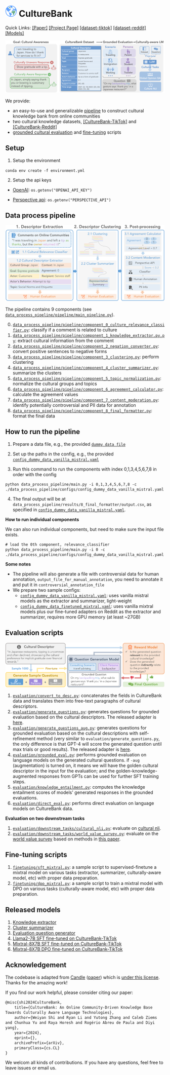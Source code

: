 # <img src="figures/logo.png" width="36" height="36"> CultureBank 
Quick Links: [[Paper]]() [[Project Page]](https://culturebank.github.io/) [[dataset-tiktok]](https://huggingface.co/datasets/SALT-NLP/CultureBank/blob/main/culturebank_tiktok.csv) [[dataset-reddit]](https://huggingface.co/datasets/SALT-NLP/CultureBank/blob/main/culturebank_reddit.csv) [[Models]](https://huggingface.co/collections/SALT-NLP/culturebank-6626ee7dcd54f5fffb6769fe) 


![alt text](figures/intro.png)

We provide:
- an easy-to-use and generalizable [pipeline](data_process_pipeline/pipeline) to construct cultural knowledge bank from online communities
- two cultural knowledge datasets, [[CultureBank-TikTok]](https://huggingface.co/datasets/SALT-NLP/CultureBank/blob/main/culturebank_tiktok.csv) and [[CultureBank-Reddit]](https://huggingface.co/datasets/SALT-NLP/CultureBank/blob/main/culturebank_reddit.csv)
- [grounded cultural evaluation](evaluation/) and [fine-tuning](finetuning/) scripts

## Setup
1. Setup the environment

`conda env create -f environment.yml`

2. Setup the api keys

- [OpenAI](https://openai.com/blog/openai-api): `os.getenv("OPENAI_API_KEY")`

- [Perspective api](https://perspectiveapi.com/how-it-works/): `os.getenv("PERSPECTIVE_API")`


## Data process pipeline


![alt text](figures/pipeline.png)


The pipeline contains 9 components (see [`data_process_pipeline/pipeline/main_pipeline.py`](data_process_pipeline/pipeline/main_pipeline.py)).

0. [`data_process_pipeline/pipeline/component_0_culture_relevance_classifier.py`](data_process_pipeline/pipeline/component_0_culture_relevance_classifier.py): classify if a comment is related to culture 
1. [`data_process_pipeline/pipeline/component_1_knowledge_extractor.py.py`](data_process_pipeline/pipeline/component_1_knowledge_extractor.py.py): extract cultural information from the comment
2. [`data_process_pipeline/pipeline/component_2_negation_converter.py`](data_process_pipeline/pipeline/component_2_negation_converter.py): convert positive sentences to negative forms
3. [`data_process_pipeline/pipeline/component_3_clustering.py`](data_process_pipeline/pipeline/component_3_clustering.py): perform clustering
4. [`data_process_pipeline/pipeline/component_4_cluster_summarizer.py`](data_process_pipeline/pipeline/component_4_cluster_summarizer.py): summarize the clusters 
5. [`data_process_pipeline/pipeline/component_5_topic_normalization.py`](data_process_pipeline/pipeline/component_5_topic_normalization.py): normalize the cultural groups and topics
6. [`data_process_pipeline/pipeline/component_6_agreement_calculator.py`](data_process_pipeline/pipeline/component_6_agreement_calculator.py): calculate the agreement values 
7. [`data_process_pipeline/pipeline/component_7_content_moderation.py`](data_process_pipeline/pipeline/component_7_content_moderation.py): identify potentially controversial and PII data for annotation 
8. [`data_process_pipeline/pipeline/component_8_final_formatter.py`](data_process_pipeline/pipeline/component_8_final_formatter.py): format the final data 



## How to run the pipeline
1. Prepare a data file, e.g., the provided [`dummy data file`](data_process_pipeline/dummy_data/comments.csv)

2. Set up the paths in the config, e.g., the provided  [`config_dummy_data_vanilla_mistral.yaml`](data_process_pipeline/configs/config_dummy_data_vanilla_mistral.yaml)

3. Run this command to run the components with index 0,1,3,4,5,6,7,8 in order with the config 
```
python data_process_pipeline/main.py -i 0,1,3,4,5,6,7,8 -c ./data_process_pipeline/configs/config_dummy_data_vanilla_mistral.yaml
```
4. The final output will be at `data_process_pipeline/results/8_final_formatter/output.csv`, as specified in [`config_dummy_data_vanilla_mistral.yaml`](./data_process_pipeline/configs/config_dummy_data_vanilla_mistral.yaml). 

**How to run individual components**

We can also run individual components, but need to make sure the input file exists. 

```
# load the 0th component, relevance_classifier
python data_process_pipeline/main.py -i 0 -c ./data_process_pipeline/configs/config_dummy_data_vanilla_mistral.yaml
```

**Some notes**
- The pipeline will also generate a file with controversial data for human annotation, `output_file_for_manual_annotation`, you need to annotate it and put it in `controversial_annotation_file`
- We prepare two sample configs:
    -  [`config_dummy_data_vanilla_mistral.yaml`](data_process_pipeline/configs/config_dummy_data_vanilla_mistral.yaml): uses vanilla mistral models as the extractor and summarizer, light-weight
    -  [`config_dummy_data_finetuned_mixtral.yaml`](data_process_pipeline/configs/config_dummy_data_finetuned_mixtral.yaml): uses vanilla mixtral models plus our fine-tuned adapters on Reddit as the extractor and summarizer, requires more GPU memory (at least ~27GB)


## Evaluation scripts


![alt text](figures/eval.png)


1. [`evaluation/convert_to_desc.py`](evaluation/convert_to_desc.py): concatenates the fields in CultureBank data and translates them into free-text paragraphs of cultural descriptors.
2. [`evaluation/generate_questions.py`](evaluation/generate_questions.py): generates questions for grounded evaluation based on the cultural descriptors. The released adapter is [here](https://huggingface.co/SALT-NLP/CultureBank-Question-Generator).
3. [`evaluation/generate_questions_aug.py`](evaluation/generate_questions_aug.py): generates questions for grounded evaluation based on the cultural descriptions with self-refinement method (very similar to `evaluation/generate_questions.py`, the only difference is that GPT-4 will score the generated question until max trials or good results). The released adapter is [here](https://huggingface.co/SALT-NLP/CultureBank-Question-Generator).
4. [`evaluation/grounded_eval.py`](evaluation/grounded_eval.py): performs grounded evaluation on language models on the generated cultural questions. if `-aug` (augmentation) is turned on, it means we will have the golden cultural descriptor in the input for the evaluation; and the golden-knowledge-augmented responses from GPTs can be used for further SFT training steps. 
5. [`evaluation/knowledge_entailment.py`](evaluation/knowledge_entailment.py): computes the knowledge entailment scores of models' generated responses in the grounded evaluations.
6. [`evaluation/direct_eval.py`](evaluation/direct_eval.py): performs direct evaluation on language models on CultureBank data.

**Evaluation on two downstream tasks**
1. [`evaluation/downstream_tasks/cultural_nli.py`](evaluation/downstream_tasks/cultural_nli.py): evaluate on [cultural nli](https://aclanthology.org/2023.findings-emnlp.509/).
2. [`evaluation/downstream_tasks/world_value_survey.py`](evaluation/downstream_tasks/world_value_survey.py): evaluate on the [world value survey](https://www.worldvaluessurvey.org/wvs.jsp) based on methods in [this paper](https://arxiv.org/abs/2306.16388).

## Fine-tuning scripts
1. [`finetuning/sft_mixtral.py`](finetuning/sft_mixtral.py): a sample script to supervised-finetune a mixtral model on various tasks (extractor, summarizer, culturally-aware model, etc) with proper data preparation. 
2. [`finetuning/dpo_mixtral.py`](finetuning/dpo_mixtral.py): a sample script to train a mixtral model with DPO on various tasks (culturally-aware model, etc) with proper data preparation. 

## Released models
1. [Knowledge extractor](https://huggingface.co/SALT-NLP/CultureBank-Extractor)
2. [Cluster summarizer](https://huggingface.co/SALT-NLP/CultureBank-Summarizer)
3. [Evaluation question generator](https://huggingface.co/SALT-NLP/CultureBank-Question-Generator)
4. [Llama2-7B SFT fine-tuned on CultureBank-TikTok](https://huggingface.co/SALT-NLP/CultureBank-Llama2-SFT)
5. [Mixtral-8X7B SFT fine-tuned on CultureBank-TikTok](https://huggingface.co/SALT-NLP/CultureBank-Mixtral-SFT)
6. [Mixtral-8X7B DPO fine-tuned on CultureBank-TikTok](https://huggingface.co/SALT-NLP/CultureBank-Mixtral-DPO)


## Acknowledgement

The codebase is adapted from [Candle](https://github.com/cultural-csk/candle) ([paper](https://arxiv.org/abs/2210.07763)) which is [under this license](https://github.com/cultural-csk/candle?tab=CC-BY-4.0-1-ov-file). Thanks for the amazing work!

If you find our work helpful, please consider citing our paper:

```
@misc{shi2024CultureBank,
    title={CultureBank: An Online Community-Driven Knowledge Base Towards Culturally Aware Language Technologies},
    author={Weiyan Shi and Ryan Li and Yutong Zhang and Caleb Ziems and Chunhua Yu and Raya Horesh and Rogério Abreu de Paula and Diyi yang},
    year={2024},
    eprint={},
    archivePrefix={arXiv},
    primaryClass={cs.CL}
}
```

We welcom all kinds of contributions. If you have any questions, feel free to leave issues or email us.

